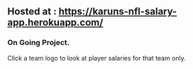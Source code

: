 ## Hosted at : https://karuns-nfl-salary-app.herokuapp.com/

### On Going Project.

Click a team logo to look at player salaries for that team only.

